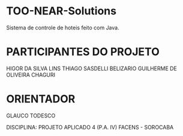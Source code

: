 # TOO-NEAR-Solutions
Sistema de controle de hoteis feito com Java.

# PARTICIPANTES DO PROJETO
HIGOR DA SILVA LINS 
THIAGO SASDELLI BELIZARIO
GUILHERME DE OLIVEIRA CHAGURI 

# ORIENTADOR 
GLAUCO TODESCO

DISCIPLINA: PROJETO APLICADO 4 (P.A. IV)
FACENS - SOROCABA
